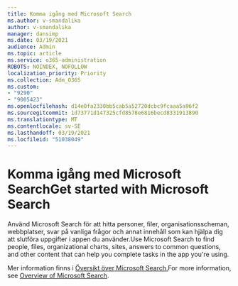 ```yaml
---
title: Komma igång med Microsoft Search
ms.author: v-smandalika
author: v-smandalika
manager: dansimp
ms.date: 03/19/2021
audience: Admin
ms.topic: article
ms.service: o365-administration
ROBOTS: NOINDEX, NOFOLLOW
localization_priority: Priority
ms.collection: Adm_O365
ms.custom:
- "9290"
- "9005423"
ms.openlocfilehash: d14e0fa2330bb5cab5a52720dcbc9fcaaa5a96f2
ms.sourcegitcommit: 1d73771d147325cfd8578e6816becd8331913890
ms.translationtype: MT
ms.contentlocale: sv-SE
ms.lasthandoff: 03/19/2021
ms.locfileid: "51038049"
---
```

# <a name="get-started-with-microsoft-search"></a><span data-ttu-id="aaff4-102">Komma igång med Microsoft Search</span><span class="sxs-lookup"><span data-stu-id="aaff4-102">Get started with Microsoft Search</span></span>

<span data-ttu-id="aaff4-103">Använd Microsoft Search för att hitta personer, filer, organisationsscheman, webbplatser, svar på vanliga frågor och annat innehåll som kan hjälpa dig att slutföra uppgifter i appen du använder.</span><span class="sxs-lookup"><span data-stu-id="aaff4-103">Use Microsoft Search to find people, files, organizational charts, sites, answers to common questions, and other content that can help you complete tasks in the app you're using.</span></span>

<span data-ttu-id="aaff4-104">Mer information finns i [Översikt över Microsoft Search.](https://docs.microsoft.com/microsoftsearch/overview-microsoft-search)</span><span class="sxs-lookup"><span data-stu-id="aaff4-104">For more information, see [Overview of Microsoft Search](https://docs.microsoft.com/microsoftsearch/overview-microsoft-search).</span></span>